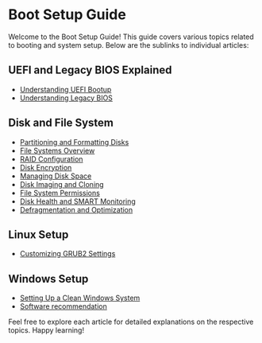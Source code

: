 # Boot Setup Guide

Welcome to the Boot Setup Guide! This guide covers various topics related to booting and system setup. Below are the sublinks to individual articles:

## UEFI and Legacy BIOS Explained
- [Understanding UEFI Bootup](uefi-bootup.md)
- [Understanding Legacy BIOS](legacy-bios.md)


## Disk and File System
- [Partitioning and Formatting Disks](partitioning_formatting_disks.md)
- [File Systems Overview](file_systems_overview.md)
- [RAID Configuration](raid_configuration.md)
- [Disk Encryption](disk_encryption.md)
- [Managing Disk Space](managing_disk_space.md)
- [Disk Imaging and Cloning](disk_imaging_cloning.md)
- [File System Permissions](file_system_permissions.md)
- [Disk Health and SMART Monitoring](disk_health_smart_monitoring.md)
- [Defragmentation and Optimization](defragmentation_optimization.md)

## Linux Setup
- [Customizing GRUB2 Settings](grub2-settings.md)

## Windows Setup
- [Setting Up a Clean Windows System](windows-setup.md)
- [Software recommendation](../../../misc/windows_software_recommendations.md)


Feel free to explore each article for detailed explanations on the respective topics. Happy learning!